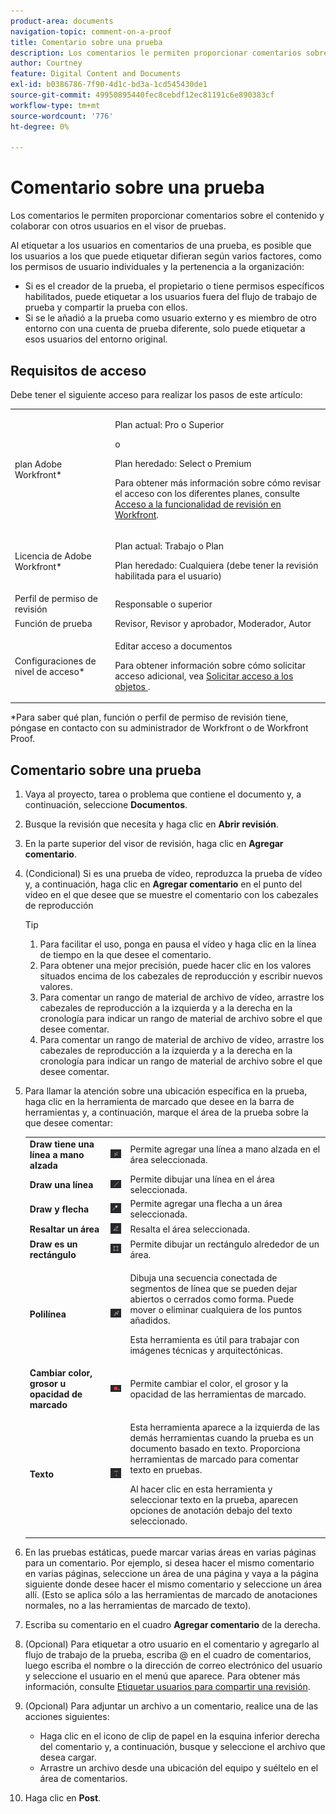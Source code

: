 ```yaml
---
product-area: documents
navigation-topic: comment-on-a-proof
title: Comentario sobre una prueba
description: Los comentarios le permiten proporcionar comentarios sobre el contenido y colaborar con otros usuarios en el visor de pruebas.
author: Courtney
feature: Digital Content and Documents
exl-id: b0386786-7f90-4d1c-bd3a-1cd545430de1
source-git-commit: 49950895440fec8cebdf12ec81191c6e890383cf
workflow-type: tm+mt
source-wordcount: '776'
ht-degree: 0%

---
```


# Comentario sobre una prueba

Los comentarios le permiten proporcionar comentarios sobre el contenido y colaborar con otros usuarios en el visor de pruebas.

Al etiquetar a los usuarios en comentarios de una prueba, es posible que los usuarios a los que puede etiquetar difieran según varios factores, como los permisos de usuario individuales y la pertenencia a la organización:

* Si es el creador de la prueba, el propietario o tiene permisos específicos habilitados, puede etiquetar a los usuarios fuera del flujo de trabajo de prueba y compartir la prueba con ellos.
* Si se le añadió a la prueba como usuario externo y es miembro de otro entorno con una cuenta de prueba diferente, solo puede etiquetar a esos usuarios del entorno original. <!--For more information, see [Proofing collaboration limitations with people outside of your organization](../../../../review-and-approve-work/proofing/tips-tricks-and-troubleshooting/collaboration-with-members-outside-of-your-organization.md)-->

## Requisitos de acceso

Debe tener el siguiente acceso para realizar los pasos de este artículo:

<table style="table-layout:auto"> 
 <col> 
 <col> 
 <tbody> 
  <tr> 
   <td role="rowheader">plan Adobe Workfront*</td> 
   <td> <p>Plan actual: Pro o Superior</p> <p>o</p> <p>Plan heredado: Select o Premium</p> <p>Para obtener más información sobre cómo revisar el acceso con los diferentes planes, consulte <a href="/help/quicksilver/administration-and-setup/manage-workfront/configure-proofing/access-to-proofing-functionality.md" class="MCXref xref">Acceso a la funcionalidad de revisión en Workfront</a>.</p> </td> 
  </tr> 
  <tr> 
   <td role="rowheader">Licencia de Adobe Workfront*</td> 
   <td> <p>Plan actual: Trabajo o Plan</p> <p>Plan heredado: Cualquiera (debe tener la revisión habilitada para el usuario)</p> </td> 
  </tr> 
  <tr> 
   <td role="rowheader">Perfil de permiso de revisión </td> 
   <td>Responsable o superior</td> 
  </tr> 
  <tr> 
   <td role="rowheader">Función de prueba</td> 
   <td>Revisor, Revisor y aprobador, Moderador, Autor</td> 
  </tr> 
  <tr> 
   <td role="rowheader">Configuraciones de nivel de acceso*</td> 
   <td> <p>Editar acceso a documentos</p> <p>Para obtener información sobre cómo solicitar acceso adicional, vea <a href="../../../../workfront-basics/grant-and-request-access-to-objects/request-access.md" class="MCXref xref">Solicitar acceso a los objetos </a>.</p> </td> 
  </tr> 
 </tbody> 
</table>

&#42;Para saber qué plan, función o perfil de permiso de revisión tiene, póngase en contacto con su administrador de Workfront o de Workfront Proof.

## Comentario sobre una prueba

1. Vaya al proyecto, tarea o problema que contiene el documento y, a continuación, seleccione **Documentos**.
1. Busque la revisión que necesita y haga clic en **Abrir revisión**.

1. En la parte superior del visor de revisión, haga clic en **Agregar comentario**.
1. (Condicional) Si es una prueba de vídeo, reproduzca la prueba de vídeo y, a continuación, haga clic en **Agregar comentario** en el punto del vídeo en el que desee que se muestre el comentario con los cabezales de reproducción

   >[!TIP]
   >
   >1. Para facilitar el uso, ponga en pausa el vídeo y haga clic en la línea de tiempo en la que desee el comentario.
   >1. Para obtener una mejor precisión, puede hacer clic en los valores situados encima de los cabezales de reproducción y escribir nuevos valores.
   >1. Para comentar un rango de material de archivo de vídeo, arrastre los cabezales de reproducción a la izquierda y a la derecha en la cronología para indicar un rango de material de archivo sobre el que desee comentar.
   >1. Para comentar un rango de material de archivo de vídeo, arrastre los cabezales de reproducción a la izquierda y a la derecha en la cronología para indicar un rango de material de archivo sobre el que desee comentar.

1. Para llamar la atención sobre una ubicación específica en la prueba, haga clic en la herramienta de marcado que desee en la barra de herramientas y, a continuación, marque el área de la prueba sobre la que desee comentar:

   <table style="table-layout:auto"> 
    <col> 
    <col> 
    <col> 
    <tbody> 
     <tr> 
      <td role="rowheader"><strong>Draw tiene una línea a mano alzada</strong> </td> 
      <td> <img src="assets/freehand-line.png"> </td> 
      <td>Permite agregar una línea a mano alzada en el área seleccionada.</td> 
     </tr> 
     <tr> 
      <td role="rowheader"><strong>Draw una línea</strong> </td> 
      <td> <img src="assets/line.png"> </td> 
      <td>Permite dibujar una línea en el área seleccionada.</td> 
     </tr> 
     <tr> 
      <td role="rowheader"><strong>Draw y flecha</strong> </td> 
      <td> <img src="assets/arrow.png"> </td> 
      <td>Permite agregar una flecha a un área seleccionada.</td> 
     </tr> 
     <tr> 
      <td role="rowheader"><strong>Resaltar un área</strong> </td> 
      <td> <img src="assets/highlight.png"> </td> 
      <td>Resalta el área seleccionada.</td> 
     </tr> 
     <tr> 
      <td role="rowheader"><strong>Draw es un rectángulo</strong> </td> 
      <td> <img src="assets/rectangle.png"> </td> 
      <td>Permite dibujar un rectángulo alrededor de un área.</td> 
     </tr> 
     <tr> 
      <td role="rowheader"><strong>Polilínea</strong> </td> 
      <td> <img src="assets/polyline.png"> </td> 
      <td> <p>Dibuja una secuencia conectada de segmentos de línea que se pueden dejar abiertos o cerrados como forma. Puede mover o eliminar cualquiera de los puntos añadidos. </p> <p>Esta herramienta es útil para trabajar con imágenes técnicas y arquitectónicas.</p> </td> 
     </tr> 
     <tr> 
      <td role="rowheader"><strong>Cambiar color, grosor u opacidad de marcado</strong> </td> 
      <td> <img src="assets/change-color.png"> </td> 
      <td>Permite cambiar el color, el grosor y la opacidad de las herramientas de marcado.</td> 
     </tr> 
     <tr> 
      <td role="rowheader"><strong>Texto</strong> </td> 
      <td> <img src="assets/copy-of-text.png"> </td> 
      <td> <p>Esta herramienta aparece a la izquierda de las demás herramientas cuando la prueba es un documento basado en texto. Proporciona herramientas de marcado para comentar texto en pruebas. <br></p> <p>Al hacer clic en esta herramienta y seleccionar texto en la prueba, aparecen opciones de anotación debajo del texto seleccionado.<br></p> </td> 
     </tr> 
    </tbody> 
   </table>

1. En las pruebas estáticas, puede marcar varias áreas en varias páginas para un comentario. Por ejemplo, si desea hacer el mismo comentario en varias páginas, seleccione un área de una página y vaya a la página siguiente donde desee hacer el mismo comentario y seleccione un área allí. (Esto se aplica sólo a las herramientas de marcado de anotaciones normales, no a las herramientas de marcado de texto).
1. Escriba su comentario en el cuadro **Agregar comentario** de la derecha.
1. (Opcional) Para etiquetar a otro usuario en el comentario y agregarlo al flujo de trabajo de la prueba, escriba @ en el cuadro de comentarios, luego escriba el nombre o la dirección de correo electrónico del usuario y seleccione el usuario en el menú que aparece. Para obtener más información, consulte [Etiquetar usuarios para compartir una revisión](../../../../review-and-approve-work/proofing/reviewing-proofs-within-workfront/comment-on-a-proof/tag-users-to-share-proof.md).
1. (Opcional) Para adjuntar un archivo a un comentario, realice una de las acciones siguientes:

   * Haga clic en el icono de clip de papel en la esquina inferior derecha del comentario y, a continuación, busque y seleccione el archivo que desea cargar.
   * Arrastre un archivo desde una ubicación del equipo y suéltelo en el área de comentarios.

1. Haga clic en **Post**.
